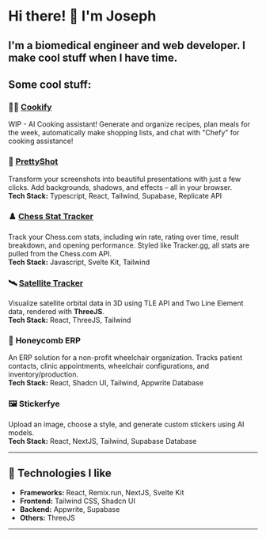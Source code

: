 # Hi there! 👋 I'm Joseph

I'm a biomedical engineer and web developer. I make cool stuff when I have time.
---

## Some cool stuff: 

### 🧑‍🍳 **[Cookify](https://cookifyai.com)**
WIP - AI Cooking assistant! Generate and organize recipes, plan meals for the week, automatically make shopping lists, and chat with "Chefy" for cooking assistance!

### 🌟 **[PrettyShot](https://prettyscreenshot.com)**  
Transform your screenshots into beautiful presentations with just a few clicks. Add backgrounds, shadows, and effects – all in your browser.  
**Tech Stack:** Typescript, React, Tailwind, Supabase, Replicate API  

### ♟️ **[Chess Stat Tracker](https://chessstattracker.com)**  
Track your Chess.com stats, including win rate, rating over time, result breakdown, and opening performance. Styled like Tracker.gg, all stats are pulled from the Chess.com API.  
**Tech Stack:** Javascript, Svelte Kit, Tailwind  

### 🛰️ **[Satellite Tracker](https://sattrak.netlify.app)**
Visualize satellite orbital data in 3D using TLE API and Two Line Element data, rendered with **ThreeJS**.  
**Tech Stack:** React, ThreeJS, Tailwind  

### 🍯 **Honeycomb ERP** 
An ERP solution for a non-profit wheelchair organization. Tracks patient contacts, clinic appointments, wheelchair configurations, and inventory/production.  
**Tech Stack:** React, Shadcn UI, Tailwind, Appwrite Database  

### 🖼️ **Stickerfye**  
Upload an image, choose a style, and generate custom stickers using AI models.  
**Tech Stack:** React, NextJS, Tailwind, Supabase Database  

---

## 📖 Technologies I like

- **Frameworks:** React, Remix.run, NextJS,  Svelte Kit
- **Frontend:** Tailwind CSS, Shadcn UI  
- **Backend:** Appwrite, Supabase   
- **Others:** ThreeJS

---
